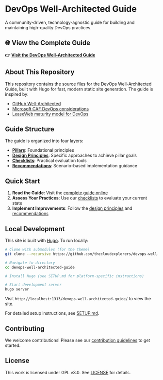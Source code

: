 # DevOps Well-Architected Guide

A community-driven, technology-agnostic guide for building and maintaining high-quality DevOps practices.

## 🌐 View the Complete Guide

**👉 [Visit the DevOps Well-Architected Guide](https://thecloudexplorers.github.io/devops-well-architected-guide/)**

## About This Repository

This repository contains the source files for the DevOps Well-Architected Guide, built with Hugo for fast, modern static site generation. The guide is inspired by:

* [GitHub Well-Architected](https://wellarchitected.github.com)
* [Microsoft CAF DevOps considerations](https://learn.microsoft.com/en-us/azure/cloud-adoption-framework/ready/considerations/devops-principles-and-practices) 
* [LeaseWeb maturity model for DevOps](https://github.com/leaseweb/devops-maturity-model)

## Guide Structure

The guide is organized into four layers:

- **[Pillars](https://thecloudexplorers.github.io/devops-well-architected-guide/#1-pillars)**: Foundational principles
- **[Design Principles](https://thecloudexplorers.github.io/devops-well-architected-guide/design-principles/)**: Specific approaches to achieve pillar goals
- **[Checklists](https://thecloudexplorers.github.io/devops-well-architected-guide/checklists/)**: Practical evaluation tools  
- **[Recommendations](https://thecloudexplorers.github.io/devops-well-architected-guide/recommendations/)**: Scenario-based implementation guidance

## Quick Start

1. **Read the Guide**: Visit the [complete guide online](https://thecloudexplorers.github.io/devops-well-architected-guide/)
2. **Assess Your Practices**: Use our [checklists](https://thecloudexplorers.github.io/devops-well-architected-guide/checklists/) to evaluate your current state
3. **Implement Improvements**: Follow the [design principles](https://thecloudexplorers.github.io/devops-well-architected-guide/design-principles/) and [recommendations](https://thecloudexplorers.github.io/devops-well-architected-guide/recommendations/)

## Local Development

This site is built with [Hugo](https://gohugo.io/). To run locally:

```bash
# Clone with submodules (for the theme)
git clone --recursive https://github.com/thecloudexplorers/devops-well-architected-guide.git

# Navigate to directory
cd devops-well-architected-guide

# Install Hugo (see SETUP.md for platform-specific instructions)

# Start development server
hugo server
```

Visit `http://localhost:1313/devops-well-architected-guide/` to view the site.

For detailed setup instructions, see [SETUP.md](SETUP.md).

## Contributing

We welcome contributions! Please see our [contribution guidelines](https://thecloudexplorers.github.io/devops-well-architected-guide/#contributing) to get started.

## License

This work is licensed under GPL v3.0. See [LICENSE](LICENSE) for details.
